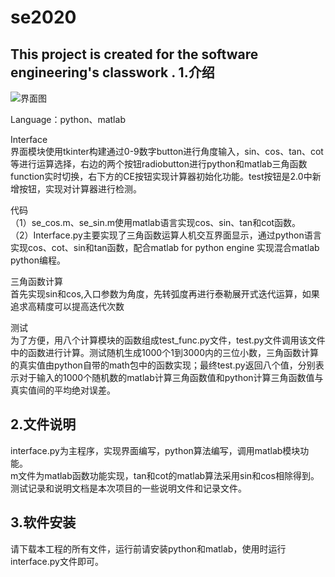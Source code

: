 # se2020
This project is created for the software engineering's classwork .
1.介绍
-------
![界面图](https://github.com/se20201/se2020/blob/master/Interface.png)  


Language：python、matlab  


Interface  
界面模块使用tkinter构建通过0-9数字button进行角度输入，sin、cos、tan、cot等进行运算选择，右边的两个按钮radiobutton进行python和matlab三角函数function实时切换，右下方的CE按钮实现计算器初始化功能。test按钮是2.0中新增按钮，实现对计算器进行检测。

代码  
（1）se_cos.m、se_sin.m使用matlab语言实现cos、sin、tan和cot函数。  
（2）Interface.py主要实现了三角函数运算人机交互界面显示，通过python语言实现cos、cot、sin和tan函数，配合matlab for python engine 实现混合matlab python编程。  

三角函数计算  
首先实现sin和cos,入口参数为角度，先转弧度再进行泰勒展开式迭代运算，如果追求高精度可以提高迭代次数  

测试  
为了方便，用八个计算模块的函数组成test_func.py文件，test.py文件调用该文件中的函数进行计算。测试随机生成1000个1到3000内的三位小数，三角函数计算的真实值由python自带的math包中的函数实现；最终test.py返回八个值，分别表示对于输入的1000个随机数的matlab计算三角函数值和python计算三角函数值与真实值间的平均绝对误差。  

2.文件说明
--------
  interface.py为主程序，实现界面编写，python算法编写，调用matlab模块功能。  
  m文件为matlab函数功能实现，tan和cot的matlab算法采用sin和cos相除得到。  
  测试记录和说明文档是本次项目的一些说明文件和记录文件。
  
3.软件安装
--------
  请下载本工程的所有文件，运行前请安装python和matlab，使用时运行interface.py文件即可。
